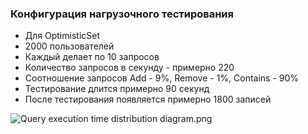 ### Конфигурация нагрузочного тестирования
- Для OptimisticSet
- 2000 пользователей
- Каждый делает по 10 запросов
- Количество запросов в секунду - примерно 220
- Соотношение запросов Add - 9%, Remove - 1%, Contains - 90%
- Тестирование длится примерно 90 секунд
- После тестирования появляется примерно 1800 записей

![Query execution time distribution diagram.png](https://github.com/Stanislav-Sartasov/spbu-mm-parallel-programming/blob/ErshovVladislav/ErshovVladislav/Task4/Load%20testing%20results/Add%20%2B%20remove%20%2B%20contains/Query%20execution%20time%20distribution%20diagram.png)
